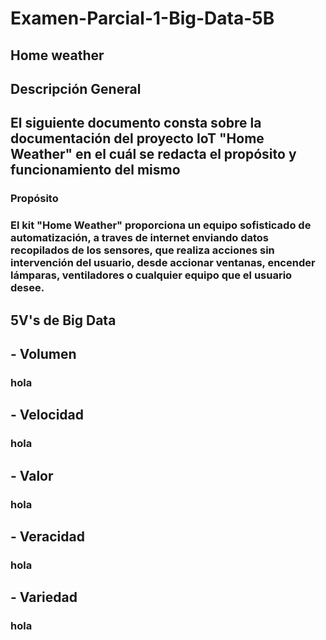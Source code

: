 # Examen-Parcial-1-Big-Data-5B
## Home weather
## Descripción General
## El siguiente documento consta sobre la documentación del proyecto IoT "Home Weather" en el cuál se redacta el propósito y funcionamiento del mismo
### Propósito
### El kit "Home Weather" proporciona un equipo sofisticado de automatización, a traves de internet enviando datos recopilados de los sensores, que realiza acciones sin intervención del usuario, desde accionar ventanas, encender lámparas, ventiladores o cualquier equipo que el usuario desee.
## 5V's de Big Data
## - Volumen
### hola
## - Velocidad
### hola
## - Valor
### hola
## - Veracidad
### hola
## - Variedad
### hola
